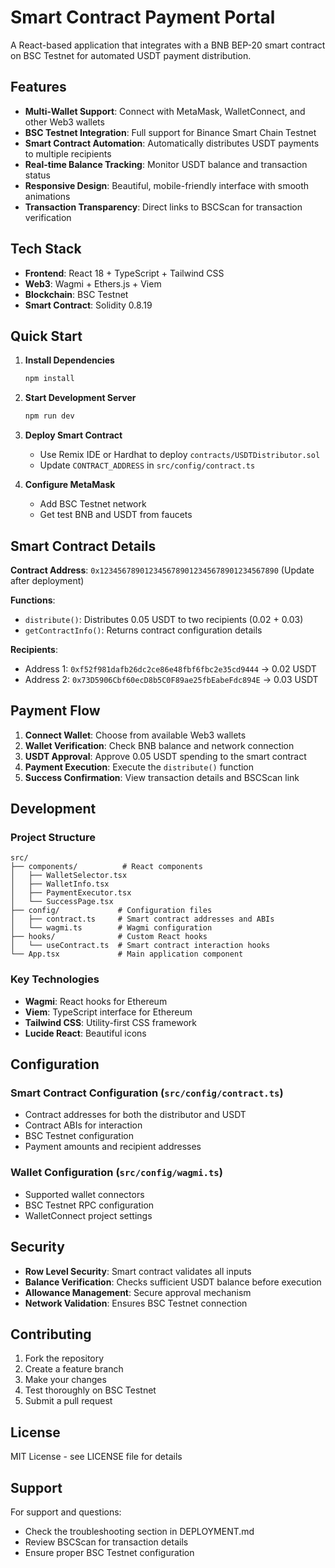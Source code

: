 # Smart Contract Payment Portal

A React-based application that integrates with a BNB BEP-20 smart contract on BSC Testnet for automated USDT payment distribution.

## Features

- **Multi-Wallet Support**: Connect with MetaMask, WalletConnect, and other Web3 wallets
- **BSC Testnet Integration**: Full support for Binance Smart Chain Testnet
- **Smart Contract Automation**: Automatically distributes USDT payments to multiple recipients
- **Real-time Balance Tracking**: Monitor USDT balance and transaction status
- **Responsive Design**: Beautiful, mobile-friendly interface with smooth animations
- **Transaction Transparency**: Direct links to BSCScan for transaction verification

## Tech Stack

- **Frontend**: React 18 + TypeScript + Tailwind CSS
- **Web3**: Wagmi + Ethers.js + Viem
- **Blockchain**: BSC Testnet
- **Smart Contract**: Solidity 0.8.19

## Quick Start

1. **Install Dependencies**
   ```bash
   npm install
   ```

2. **Start Development Server**
   ```bash
   npm run dev
   ```

3. **Deploy Smart Contract**
   - Use Remix IDE or Hardhat to deploy `contracts/USDTDistributor.sol`
   - Update `CONTRACT_ADDRESS` in `src/config/contract.ts`

4. **Configure MetaMask**
   - Add BSC Testnet network
   - Get test BNB and USDT from faucets

## Smart Contract Details

**Contract Address**: `0x1234567890123456789012345678901234567890` (Update after deployment)

**Functions**:
- `distribute()`: Distributes 0.05 USDT to two recipients (0.02 + 0.03)
- `getContractInfo()`: Returns contract configuration details

**Recipients**:
- Address 1: `0xf52f981dafb26dc2ce86e48fbf6fbc2e35cd9444` → 0.02 USDT
- Address 2: `0x73D5906Cbf60ecD8b5C0F89ae25fbEabeFdc894E` → 0.03 USDT

## Payment Flow

1. **Connect Wallet**: Choose from available Web3 wallets
2. **Wallet Verification**: Check BNB balance and network connection
3. **USDT Approval**: Approve 0.05 USDT spending to the smart contract
4. **Payment Execution**: Execute the `distribute()` function
5. **Success Confirmation**: View transaction details and BSCScan link

## Development

### Project Structure
```
src/
├── components/          # React components
│   ├── WalletSelector.tsx
│   ├── WalletInfo.tsx
│   ├── PaymentExecutor.tsx
│   └── SuccessPage.tsx
├── config/             # Configuration files
│   ├── contract.ts     # Smart contract addresses and ABIs
│   └── wagmi.ts        # Wagmi configuration
├── hooks/              # Custom React hooks
│   └── useContract.ts  # Smart contract interaction hooks
└── App.tsx             # Main application component
```

### Key Technologies
- **Wagmi**: React hooks for Ethereum
- **Viem**: TypeScript interface for Ethereum
- **Tailwind CSS**: Utility-first CSS framework
- **Lucide React**: Beautiful icons

## Configuration

### Smart Contract Configuration (`src/config/contract.ts`)
- Contract addresses for both the distributor and USDT
- Contract ABIs for interaction
- BSC Testnet configuration
- Payment amounts and recipient addresses

### Wallet Configuration (`src/config/wagmi.ts`)
- Supported wallet connectors
- BSC Testnet RPC configuration
- WalletConnect project settings

## Security

- **Row Level Security**: Smart contract validates all inputs
- **Balance Verification**: Checks sufficient USDT balance before execution
- **Allowance Management**: Secure approval mechanism
- **Network Validation**: Ensures BSC Testnet connection

## Contributing

1. Fork the repository
2. Create a feature branch
3. Make your changes
4. Test thoroughly on BSC Testnet
5. Submit a pull request

## License

MIT License - see LICENSE file for details

## Support

For support and questions:
- Check the troubleshooting section in DEPLOYMENT.md
- Review BSCScan for transaction details
- Ensure proper BSC Testnet configuration
